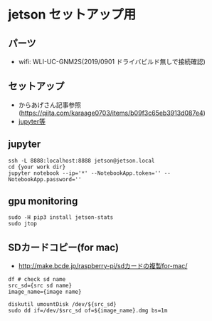 jetson セットアップ用
====

## パーツ
+ wifi: WLI-UC-GNM2S(2019/0901 ドライバビルド無しで接続確認)

## セットアップ
+ からあげさん記事参照(https://qiita.com/karaage0703/items/b09f3c65eb3913d087e4)
+ [jupyter等](https://medium.com/@heldenkombinat/getting-started-with-the-jetson-nano-37af65a07aab)


## jupyter
```
ssh -L 8888:localhost:8888 jetson@jetson.local
cd {your work dir}
jupyter notebook --ip='*' --NotebookApp.token='' --NotebookApp.password=''
```

## gpu monitoring

```
sudo -H pip3 install jetson-stats
sudo jtop
```

## SDカードコピー(for mac)
+ http://make.bcde.jp/raspberry-pi/sdカードの複製for-mac/


```
df # check sd name
src_sd={src sd name}
image_name={image name}

diskutil umountDisk /dev/${src_sd}
sudo dd if=/dev/$src_sd of=${image_name}.dmg bs=1m
```
